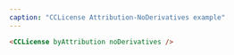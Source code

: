```yaml
---
caption: "CCLicense Attribution-NoDerivatives example"
---
```


<!-- markdownlint-disable MD041 -->
<!-- dprint-ignore -->

```html
<CCLicense byAttribution noDerivatives />
```
